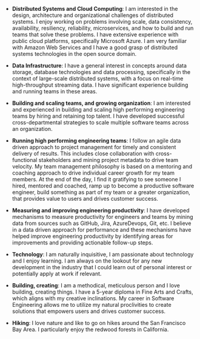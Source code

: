 - **Distributed Systems and Cloud Computing**: I am interested in the design, architecture and organizational challenges of distributed systems. I enjoy working on problems involving scale, data consistency, availability, resiliency, reliability, microservices, and how to build and run teams that solve these problems. I have extensive experience with public cloud platforms, specifically Microsoft Azure. I am very familiar with Amazon Web Services and I have a good grasp of distributed systems technologies in the open source domain.

- **Data Infrastructure**: I have a general interest in concepts around data storage, database technologies and data processing, specifically in the context of large-scale distributed systems, with a focus on real-time high-throughput streaming data. I have significant experience building and running teams in these areas.

- **Building and scaling teams, and growing organization**: I am interested and experienced in building and scaling high performing engineering teams by hiring and retaining top talent. I have developed successful cross-departmental strategies to scale multiple software teams across an organization.

- **Running high performing engineering teams**: I follow an agile data driven approach to project management for timely and consistent delivery of results. This includes close collaboration with cross-functional stakeholders and mining project metadata to drive team velocity. My team management philosophy is based on a mentoring and coaching approach to drive individual career growth for my team members. At the end of the day, I find it gratifying to see someone I hired, mentored and coached, ramp up to become a productive software engineer, build something as part of my team or a greater organization, that provides value to users and drives customer success.

- **Measuring and improving engineering productivity**: I have developed mechanisms to measure productivity for engineers and teams by mining data from sources such as GitHub, Jira, AzureDevops, Git, etc. I believe in a data driven approach for performance and these mechanisms have helped improve engineering productivity by identifying areas for improvements and providing actionable follow-up steps.

- **Technology**: I am naturally inquisitive, I am passionate about technology and I enjoy learning. I am always on the lookout for any new development in the industry that I could learn out of personal interest or potentially apply at work if relevant.

- **Building, creating**:  I am a methodical, meticulous person and I love building, creating things. I have a 5-year diploma in Fine Arts and Crafts, which aligns with my creative inclinations. My career in Software Engineering allows me to utilize my natural proclivities to create solutions that empowers users and drives customer success.

- **Hiking**: I love nature and like to go on hikes around the San Francisco Bay Area. I particularly enjoy the redwood forests in California.
